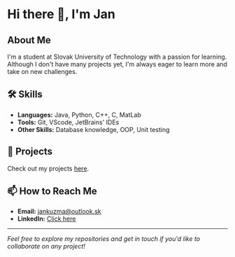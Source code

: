# Hi there 👋, I'm Jan

## About Me
I'm a student at Slovak University of Technology with a passion for learning. Although I don't have many projects yet, I'm always eager to learn more and take on new challenges.

## 🛠️ Skills
- **Languages:** Java, Python, C++, C, MatLab
- **Tools:** Git, VScode, JetBrains' IDEs
- **Other Skills:** Database knowledge, OOP, Unit testing

## 🌟 Projects
Check out my projects [here](https://github.com/KuzmaJn?tab=repositories).

## 📫 How to Reach Me
- **Email:** jankuzma@outlook.sk
- **LinkedIn:** [Click here](https://www.linkedin.com/in/j%C3%A1n-ku%C5%BEma/)
  
---

*Feel free to explore my repositories and get in touch if you'd like to collaborate on any project!*

